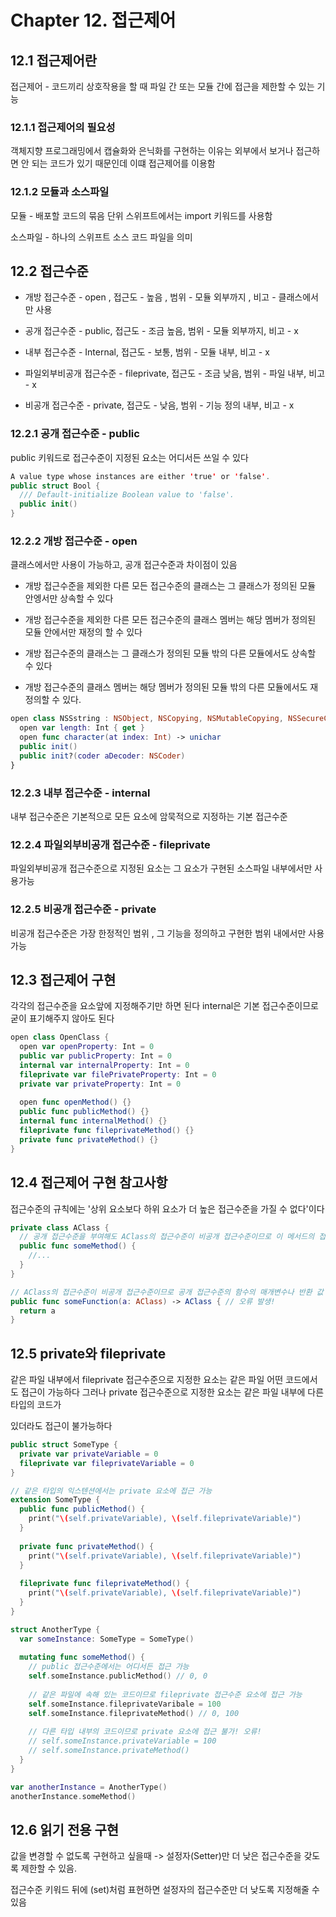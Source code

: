 <h1>Chapter 12. 접근제어</h1>

<h2>12.1 접근제어란</h2>

접근제어 - 코드끼리 상호작용을 할 때 파일 간 또는 모듈 간에 접근을 제한할 수 있는 기능

<h3>12.1.1 접근제어의 필요성</h3>

객체지향 프로그래밍에서 캡슐화와 은닉화를 구현하는 이유는 외부에서 보거나 접근하면 안 되는 코드가 있기 때문인데 이떄 접근제어를 이용함

<h3>12.1.2 모듈과 소스파일</h3>

모듈 - 배포할 코드의 묶음 단위 스위프트에서는 import 키워드를 사용함

소스파일 - 하나의 스위프트 소스 코드 파일을 의미

<h2>12.2 접근수준</h2>

* 개방 접근수준 - open , 접근도 - 높음 , 범위 - 모듈 외부까지 , 비고 - 클래스에서만 사용

* 공개 접근수준 - public, 접근도 - 조금 높음, 범위 - 모듈 외부까지, 비고 - x

* 내부 접근수준 - Internal, 접근도 - 보통, 범위 - 모듈 내부, 비고 - x

* 파일외부비공개 접근수준 - fileprivate, 접근도 - 조금 낮음, 범위 - 파일 내부, 비고 - x

* 비공개 접근수준 - private, 접근도 - 낮음, 범위 - 기능 정의 내부, 비고 - x

<h3>12.2.1 공개 접근수준 - public</h3>

public 키워드로 접근수준이 지정된 요소는 어디서든 쓰일 수 있다

```swift
A value type whose instances are either 'true' or 'false'.
public struct Bool {
  /// Default-initialize Boolean value to 'false'.
  public init()
}
```

<h3>12.2.2 개방 접근수준 - open</h3>

클래스에서만 사용이 가능하고, 공개 접근수준과 차이점이 있음

* 개방 접근수준을 제외한 다른 모든 접근수준의 클래스는 그 클래스가 정의된 모듈 안엥서만 상속할 수 있다

* 개방 접근수준을 제외한 다른 모든 접근수준의 클래스 멤버는 해당 멤버가 정의된 모듈 안에서만 재정의 할 수 있다

* 개방 접근수준의 클래스는 그 클래스가 정의된 모듈 밖의 다른 모듈에서도 상속할 수 있다

* 개방 접근수준의 클래스 멤버는 해당 멤버가 정의된 모듈 밖의 다른 모듈에서도 재정의할 수 있다.

```swift
open class NSSstring : NSObject, NSCopying, NSMutableCopying, NSSecureCoding {
  open var length: Int { get }
  open func character(at index: Int) -> unichar
  public init()
  public init?(coder aDecoder: NSCoder)
}
```

<h3>12.2.3 내부 접근수준 - internal</h3>

내부 접근수준은 기본적으로 모든 요소에 암묵적으로 지정하는 기본 접근수준

<h3>12.2.4 파일외부비공개 접근수준 - fileprivate</h3>

파일외부비공개 접근수준으로 지정된 요소는 그 요소가 구현된 소스파일 내부에서만 사용가능

<h3>12.2.5 비공개 접근수준 - private</h3>

비공개 접근수준은 가장 한정적인 범위 , 그 기능을 정의하고 구현한 범위 내에서만 사용가능

<h2>12.3 접근제어 구현</h2>

각각의 접근수준을 요소앞에 지정해주기만 하면 된다 internal은 기본 접근수준이므로 굳이 표기해주지 않아도 된다

```swift
open class OpenClass {
  open var openProperty: Int = 0
  public var publicProperty: Int = 0
  internal var internalProperty: Int = 0
  fileprivate var filePrivateProperty: Int = 0
  private var privateProperty: Int = 0
  
  open func openMethod() {}
  public func publicMethod() {}
  internal func internalMethod() {}
  fileprivate func fileprivateMethod() {}
  private func privateMethod() {}
}
```

<h2>12.4 접근제어 구현 참고사항</h2>

접근수준의 규칙에는 '상위 요소보다 하위 요소가 더 높은 접근수준을 가질 수 없다'이다

```swift
private class AClass {
  // 공개 접근수준을 부여해도 AClass의 접근수준이 비공개 접근수준이므로 이 메서드의 접근수준도 비공개 접근수준으로 취급된다
  public func someMethod() {
    //...
  }
}

// AClass의 접근수준이 비공개 접근수준이므로 공개 접근수준의 함수의 매개변수나 반환 값 타입으로 사용할 수 없다
public func someFunction(a: AClass) -> AClass { // 오류 발생!
  return a
}
```

<h2>12.5 private와 fileprivate</h2>

같은 파일 내부에서 fileprivate 접근수준으로 지정한 요소는 같은 파일 어떤 코드에서도 접근이 가능하다 그러나 private 접근수준으로 지정한 요소는 같은 파일 내부에 다른 타입의 코드가

있더라도 접근이 불가능하다

```swift
public struct SomeType {
  private var privateVariable = 0
  fileprivate var fileprivateVariable = 0
}

// 같은 타입의 익스텐션에서는 private 요소에 접근 가능
extension SomeType {
  public func publicMethod() {
    print("\(self.privateVariable), \(self.fileprivateVariable)")
  }
  
  private func privateMethod() {
    print("\(self.privateVariable), \(self.fileprivateVariable)")
  }
  
  fileprivate func fileprivateMethod() {
    print("\(self.privateVariable), \(self.fileprivateVariable)")
  }
}

struct AnotherType {
  var someInstance: SomeType = SomeType()
  
  mutating func someMethod() {
    // public 접근수준에서는 어디서든 접근 가능
    self.someInstance.publicMethod() // 0, 0
    
    // 같은 파일에 속해 있는 코드이므로 fileprivate 접근수준 요소에 접근 가능
    self.someInstance.fileprivateVaribale = 100
    self.someInstance.fileprivateMethod() // 0, 100
    
    // 다른 타입 내부의 코드이므로 private 요소에 접근 불가! 오류!
    // self.someInstance.privateVariable = 100
    // self.someInstance.privateMethod()
  }
}

var anotherInstance = AnotherType()
anotherInstance.someMethod()
```
<h2>12.6 읽기 전용 구현</h2>

값을 변경할 수 없도록 구현하고 싶을때 -> 설정자(Setter)만 더 낮은 접근수준을 갖도록 제한할 수 있음. 

접근수준 키워드 뒤에 (set)처럼 표현하면 설정자의 접근수준만 더 낮도록 지정해줄 수 있음
